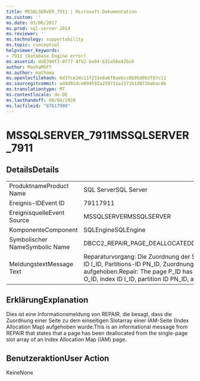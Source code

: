```yaml
---
title: MSSQLSERVER_7911 | Microsoft-Dokumentation
ms.custom: ''
ms.date: 03/06/2017
ms.prod: sql-server-2014
ms.reviewer: ''
ms.technology: supportability
ms.topic: conceptual
helpviewer_keywords:
- 7911 (Database Engine error)
ms.assetid: dd8390f3-0f77-4fb2-ba94-631a56e42bc6
author: MashaMSFT
ms.author: mathoma
ms.openlocfilehash: 6d37ce2dc11f231e8a6f8ae6cc8b95d8b2f87c12
ms.sourcegitcommit: ad4d92dce894592a259721a1571b1d8736abacdb
ms.translationtype: MT
ms.contentlocale: de-DE
ms.lasthandoff: 08/04/2020
ms.locfileid: "87617998"
---
```

# <a name="mssqlserver_7911"></a><span data-ttu-id="c45c3-102">MSSQLSERVER_7911</span><span class="sxs-lookup"><span data-stu-id="c45c3-102">MSSQLSERVER_7911</span></span>
    
## <a name="details"></a><span data-ttu-id="c45c3-103">Details</span><span class="sxs-lookup"><span data-stu-id="c45c3-103">Details</span></span>  
  
|||  
|-|-|  
|<span data-ttu-id="c45c3-104">Produktname</span><span class="sxs-lookup"><span data-stu-id="c45c3-104">Product Name</span></span>|<span data-ttu-id="c45c3-105">SQL Server</span><span class="sxs-lookup"><span data-stu-id="c45c3-105">SQL Server</span></span>|  
|<span data-ttu-id="c45c3-106">Ereignis-ID</span><span class="sxs-lookup"><span data-stu-id="c45c3-106">Event ID</span></span>|<span data-ttu-id="c45c3-107">7911</span><span class="sxs-lookup"><span data-stu-id="c45c3-107">7911</span></span>|  
|<span data-ttu-id="c45c3-108">Ereignisquelle</span><span class="sxs-lookup"><span data-stu-id="c45c3-108">Event Source</span></span>|<span data-ttu-id="c45c3-109">MSSQLSERVER</span><span class="sxs-lookup"><span data-stu-id="c45c3-109">MSSQLSERVER</span></span>|  
|<span data-ttu-id="c45c3-110">Komponente</span><span class="sxs-lookup"><span data-stu-id="c45c3-110">Component</span></span>|<span data-ttu-id="c45c3-111">SQLEngine</span><span class="sxs-lookup"><span data-stu-id="c45c3-111">SQLEngine</span></span>|  
|<span data-ttu-id="c45c3-112">Symbolischer Name</span><span class="sxs-lookup"><span data-stu-id="c45c3-112">Symbolic Name</span></span>|<span data-ttu-id="c45c3-113">DBCC2_REPAIR_PAGE_DEALLOCATED</span><span class="sxs-lookup"><span data-stu-id="c45c3-113">DBCC2_REPAIR_PAGE_DEALLOCATED</span></span>|  
|<span data-ttu-id="c45c3-114">Meldungstext</span><span class="sxs-lookup"><span data-stu-id="c45c3-114">Message Text</span></span>|<span data-ttu-id="c45c3-115">Reparaturvorgang: Die Zuordnung der Seite P_ID zu Objekt-ID O_ID, Index-ID I_ID, Partitions-ID PN_ID, Zuordnungseinheits-ID A_ID (Typ TYPE) wurde aufgehoben.</span><span class="sxs-lookup"><span data-stu-id="c45c3-115">Repair: The page P_ID has been deallocated from object ID O_ID, index ID I_ID, partition ID PN_ID, alloc unit ID A_ID (type TYPE).</span></span>|  
  
## <a name="explanation"></a><span data-ttu-id="c45c3-116">Erklärung</span><span class="sxs-lookup"><span data-stu-id="c45c3-116">Explanation</span></span>  
 <span data-ttu-id="c45c3-117">Dies ist eine Informationsmeldung von REPAIR, die besagt, dass die Zuordnung einer Seite zu dem einseitigen Slotarray einer IAM-Seite (Index Allocation Map) aufgehoben wurde.</span><span class="sxs-lookup"><span data-stu-id="c45c3-117">This is an informational message from REPAIR that states that a page has been deallocated from the single-page slot array of an Index Allocation Map (IAM) page.</span></span>  
  
## <a name="user-action"></a><span data-ttu-id="c45c3-118">Benutzeraktion</span><span class="sxs-lookup"><span data-stu-id="c45c3-118">User Action</span></span>  
 <span data-ttu-id="c45c3-119">Keine</span><span class="sxs-lookup"><span data-stu-id="c45c3-119">None</span></span>  
  
  
